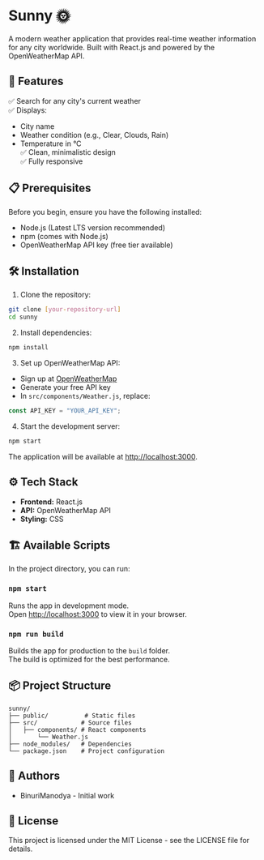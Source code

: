 # Sunny 🌞

A modern weather application that provides real-time weather information for any city worldwide. Built with React.js and powered by the OpenWeatherMap API.

## 🚀 Features

✅ Search for any city's current weather  
✅ Displays:
- City name
- Weather condition (e.g., Clear, Clouds, Rain)
- Temperature in °C  
✅ Clean, minimalistic design  
✅ Fully responsive  

## 📋 Prerequisites

Before you begin, ensure you have the following installed:
- Node.js (Latest LTS version recommended)
- npm (comes with Node.js)
- OpenWeatherMap API key (free tier available)

## 🛠️ Installation

1. Clone the repository:
```bash
git clone [your-repository-url]
cd sunny
```

2. Install dependencies:
```bash
npm install
```

3. Set up OpenWeatherMap API:
- Sign up at [OpenWeatherMap](https://openweathermap.org/api)
- Generate your free API key
- In `src/components/Weather.js`, replace:
```javascript
const API_KEY = "YOUR_API_KEY";
```

4. Start the development server:
```bash
npm start
```

The application will be available at [http://localhost:3000](http://localhost:3000).

## ⚙️ Tech Stack

- **Frontend:** React.js  
- **API:** OpenWeatherMap API  
- **Styling:** CSS  

## 🏗️ Available Scripts

In the project directory, you can run:

### `npm start`
Runs the app in development mode.\
Open [http://localhost:3000](http://localhost:3000) to view it in your browser.

### `npm run build`
Builds the app for production to the `build` folder.\
The build is optimized for the best performance.

## 📦 Project Structure

```
sunny/
├── public/          # Static files
├── src/            # Source files
│   ├── components/ # React components
│       └── Weather.js
├── node_modules/   # Dependencies
└── package.json    # Project configuration
```

## 👥 Authors

- BinuriManodya - Initial work

## 📝 License

This project is licensed under the MIT License - see the LICENSE file for details.